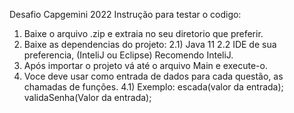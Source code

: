 Desafio Capgemini 2022
Instrução para testar o codigo:
1) Baixe o arquivo .zip e extraia no seu diretorio que preferir.
2) Baixe as dependencias do projeto:
  2.1) Java 11
  2.2 IDE de sua preferencia, (InteliJ ou Eclipse) Recomendo InteliJ.
3) Após importar o projeto vá até o arquivo Main e execute-o.
4) Voce deve usar como entrada de dados para cada questão, as chamadas de funções.
  4.1) Exemplo: 
              escada(valor da entrada);
              validaSenha(Valor da entrada);
